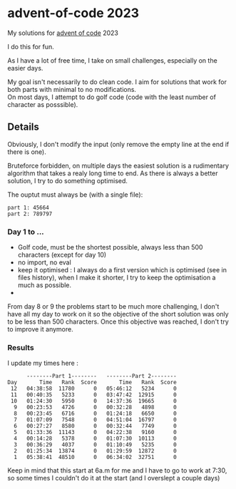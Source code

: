 # advent-of-code 2023
My solutions for [advent of code](https://adventofcode.com) 2023

I do this for fun. 

As I have a lot of free time, I take on small challenges, especially on the easier days.

My goal isn't necessarily to do clean code. I aim for solutions that work for both parts with minimal to no modifications.\
On most days, I attempt to do golf code (code with the least number of character as posssible).

## Details
Obviously, I don't modify the input (only remove the empty line at the end if there is one).

Bruteforce forbidden, on multiple days the easiest solution is a rudimentary algorithm that takes a realy long time to end.
As there is always a better solution, I try to do something optimised.

The ouptut must always be (with a single file):
```
part 1: 45664
part 2: 789797
```

### Day 1 to ...
- Golf code, must be the shortest possible, always less than 500 characters (except for day 10)
- no import, no eval
- keep it optimised : I always do a first version which is optimised (see in files history), when I make it shorter, I try to keep the optimisation a much as possible.
- 
From day 8 or 9 the problems start to be much more challenging, I don't have all my day to work on it so the objective of the short solution was only to be less than 500 characters. Once this objective was reached, I don't try to improve it anymore.


### Results
I update my times here :
```
      --------Part 1--------   --------Part 2--------
Day       Time   Rank  Score       Time   Rank  Score
 12   04:38:58  11780      0   05:46:12   5234      0
 11   00:40:35   5233      0   03:47:42  12915      0
 10   01:24:30   5950      0   14:37:36  19665      0
  9   00:23:53   4726      0   00:32:28   4898      0
  8   00:23:45   6716      0   01:24:18   6650      0
  7   01:07:09   7548      0   04:51:04  16797      0
  6   00:27:27   8580      0   00:32:44   7749      0
  5   01:33:36  11143      0   04:22:38   9160      0
  4   00:14:28   5378      0   01:07:30  10113      0
  3   00:36:29   4037      0   01:10:49   5235      0
  2   01:25:34  13874      0   01:29:59  12872      0
  1   05:38:41  48510      0   06:34:02  32751      0
```
Keep in mind that this start at 6a.m for me and I have to go to work at 7:30, so some times I couldn't do it at the start (and I overslept a couple days)
